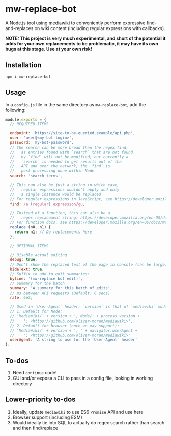 # mw-replace-bot

A Node.js tool using [mediawiki](https://github.com/oliver-moran/mediawiki)
to conveniently perform expressive find-and-replaces on wiki content
(including regular expressions with callbacks).

**NOTE: This project is very much experimental, and short of the
potential it adds for your own replacements to be problematic, it may
have its own bugs at this stage. Use at your own risk!**

## Installation

```
npm i mw-replace-bot
```

## Usage

In a `config.js` file in the same directory as `mw-replace-bot`,
add the following:

```js
module.exports = {
  // REQUIRED ITEMS

  endpoint: 'https://site-to-be-queried.example/api.php',
  user: 'user@<my-bot-login>',
  password: 'my-bot-password',
  // The search can be more broad than the regex find,
  //   as entries found with `search` that are not found
  //   by `find` will not be modified; but currently a
  //   `search` is needed to get results out of the
  //   API and over the network; the `find` is
  //   post-processing done within Node
  search: 'search terms',

  // This can also be just a string in which case,
  //   regular expressions wouldn't apply and only
  //   a single instance would be replaced
  // For regular expressions in JavaScript, see https://developer.mozilla.org/en-US/docs/Web/JavaScript/Reference/Global_Objects/RegExp
  find: /a (regular) expression/gu,

  // Instead of a function, this can also be a
  //   regex replacement string: https://developer.mozilla.org/en-US/docs/Web/JavaScript/Reference/Global_Objects/String/replace#Specifying_a_string_as_a_parameter
  // For function docs, see https://developer.mozilla.org/en-US/docs/Web/JavaScript/Reference/Global_Objects/String/replace#Specifying_a_function_as_a_parameter
  replace (n0, n1) {
    return n1; // Do replacements here
  },

  // OPTIONAL ITEMS

  // Disable actual editing
  debug: true,
  // Don't show the replaced text of the page in console (can be large)
  hideText: true,
  // Suffix to add to edit summaries:
  byline: '(mw-replace bot edit)',
  // Summary for the batch
  summary: 'A summary for this batch of edits',
  // ms between API requests (Default: 6 secs)
  rate: 6e3,

  // Used in `User-Agent` header; `version` is that of `mediawiki` module
  // 1. Default for Node:
  // 'MediaWiki/' + version + '; Node/' + process.version +
  //    '; <https://github.com/oliver-moran/mediawiki>',
  // 2. Default for browser (once we may support):
  // 'MediaWiki/' + version + '; ' + navigator.userAgent +
  //    '; <https://github.com/oliver-moran/mediawiki>'
  userAgent: 'A string to use for the `User-Agent` header'
};
```

## To-dos

1. Need `continue` code!
1. GUI and/or expose a CLI to pass in a config file, looking in working directory

## Lower-priority to-dos

1. Ideally, update `mediawiki` to use ES6 `Promise` API and use here
1. Browser support (including ESM)
1. Would ideally tie into SQL to actually do regex search rather than search
    and then find/replace
